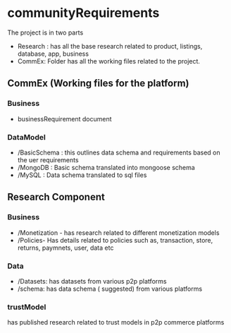 # communityRequirements

The project is in two parts

- Research : has all the base research related to product, listings, database, app, business
- CommEx: Folder has all the working files related to the project.

## CommEx (Working files for the platform)

### Business

- businessRequirement document

### DataModel

- /BasicSchema : this outlines data schema and requirements based on the uer requirements
- /MongoDB : Basic schema translated into mongoose schema
- /MySQL : Data schema translated to sql files

## Research Component

### Business

- /Monetization - has research related to different monetization models
- /Policies- Has details related to policies such as, transaction, store, returns, paymnets, user, data etc

### Data

- /Datasets: has datasets from various p2p platforms
- /schema: has data schema ( suggested) from various platforms

### trustModel

has published research related to trust models in p2p commerce platforms
